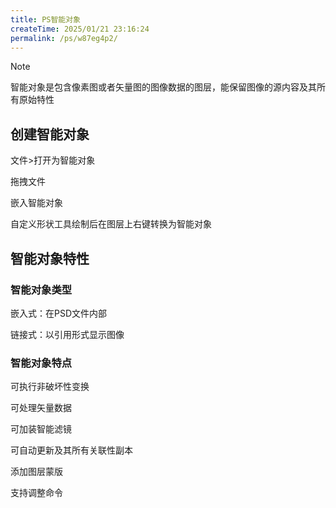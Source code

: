 ```yaml
---
title: PS智能对象
createTime: 2025/01/21 23:16:24
permalink: /ps/w87eg4p2/
---
```

>[!note]
>
>智能对象是包含像素图或者矢量图的图像数据的图层，能保留图像的源内容及其所有原始特性

## 创建智能对象

文件>打开为智能对象

拖拽文件

嵌入智能对象

自定义形状工具绘制后在图层上右键转换为智能对象

## 智能对象特性

### 智能对象类型

嵌入式：在PSD文件内部

链接式：以引用形式显示图像

### 智能对象特点

可执行非破坏性变换

可处理矢量数据

可加装智能滤镜

可自动更新及其所有关联性副本

添加图层蒙版

支持调整命令


